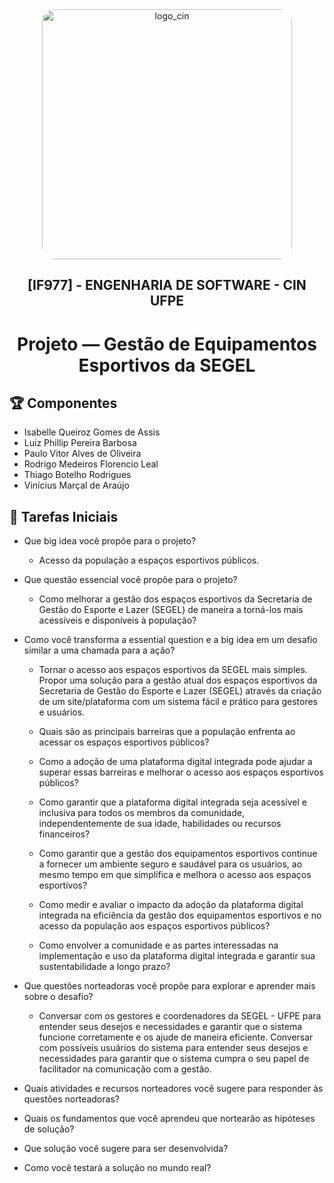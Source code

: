 <div align="center">
  <img src="https://portal.cin.ufpe.br/wp-content/uploads/2020/07/Horizontal-Vermelho-Logotipo-CIn-UFPE.png" alt="logo_cin" width="400" height="auto" style="border-radius:20px;" />
  <h2>
    [IF977] - ENGENHARIA DE SOFTWARE - CIN UFPE
  </h2>
  <h1>
    Projeto — Gestão de Equipamentos Esportivos da SEGEL
  </h1> 
</div>

## :trophy: Componentes
- Isabelle Queiroz Gomes de Assis
- Luiz Phillip Pereira Barbosa
- Paulo Vitor Alves de Oliveira
- Rodrigo Medeiros Florencio Leal
- Thiago Botelho Rodrigues
- Vinícius Marçal de Araújo

## :pencil: Tarefas Iniciais
- Que big idea você propõe para o projeto?
  - Acesso da população a espaços esportivos públicos.

- Que questão essencial você propõe para o projeto?
  - Como melhorar a gestão dos espaços esportivos da Secretaria de Gestão do Esporte e Lazer (SEGEL) de maneira a torná-los mais acessíveis e disponíveis à população?
  
- Como você transforma a essential question e a big idea em um desafio similar a uma chamada para a ação?
  - Tornar o acesso aos espaços esportivos da SEGEL mais simples. Propor uma solução para a gestão atual dos espaços esportivos da Secretaria de Gestão do Esporte e Lazer (SEGEL) através da criação de um site/plataforma com um sistema fácil e prático para gestores e usuários.
  - Quais são as principais barreiras que a população enfrenta ao acessar os espaços esportivos públicos?

  - Como a adoção de uma plataforma digital integrada pode ajudar a superar essas barreiras e melhorar o acesso aos espaços esportivos públicos?

  - Como garantir que a plataforma digital integrada seja acessível e inclusiva para todos os membros da comunidade, independentemente de sua idade, habilidades ou recursos financeiros?

  - Como garantir que a gestão dos equipamentos esportivos continue a fornecer um ambiente seguro e saudável para os usuários, ao mesmo tempo em que simplifica e melhora o acesso aos espaços esportivos?

  - Como medir e avaliar o impacto da adoção da plataforma digital integrada na eficiência da gestão dos equipamentos esportivos e no acesso da população aos espaços esportivos públicos?

  - Como envolver a comunidade e as partes interessadas na implementação e uso da plataforma digital integrada e garantir sua sustentabilidade a longo prazo?
  
- Que questões norteadoras você propõe para explorar e aprender mais sobre o desafio?
  - Conversar com os gestores e coordenadores da SEGEL - UFPE para entender seus desejos e necessidades e garantir que o sistema funcione corretamente e os ajude de maneira eficiente. Conversar com possíveis usuários do sistema para entender seus desejos e necessidades para garantir que o sistema cumpra o seu papel de facilitador na comunicação com a gestão. 

- Quais atividades e recursos norteadores você sugere para responder às questões norteadoras?


- Quais os fundamentos que você aprendeu que nortearão as hipóteses de solução?


- Que solução você sugere para ser desenvolvida?


- Como você testará a solução no mundo real?

